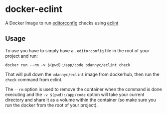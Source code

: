 # docker-eclint
A Docker Image to run [editorconfig](http://editorconfig.org/) checks using [eclint](https://github.com/jedmao/eclint)

## Usage
To use you have to simply have a `.editorconfig` file in the root of your project and run:

```
docker run --rm -v $(pwd):/app/code odannyc/eclint check
```

That will pull down the `odannyc/eclint` image from dockerhub, then run the `check` command from eclint.

The `--rm` option is used to remove the container when the command is done executing and the `-v $(pwd):/app/code` option will take your current directory and share it as a volume within the container (so make sure you run the docker from the root of your project).
